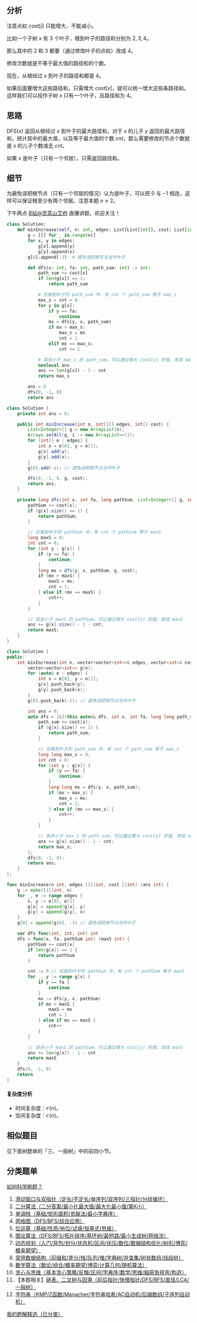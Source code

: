 ## 分析

注意点权 $\textit{cost}[i]$ 只能增大，不能减小。

比如一个子树 $x$ 有 $3$ 个叶子，根到叶子的路径和分别为 $2,3,4$。

那么其中的 $2$ 和 $3$ 都要（通过修改叶子的点权）改成 $4$。

修改次数就是不等于最大值的路径和的个数。

现在，从根经过 $x$ 到叶子的路径和都是 $4$。

如果后面要增大这些路径和，只需增大 $\textit{cost}[x]$，就可以统一增大这些条路径和。这样我们可以视作子树 $x$ 只有一个叶子，且路径和为 $4$。

## 思路

$\text{DFS}(x)$ 返回从根经过 $x$ 到叶子的最大路径和，对于 $x$ 的儿子 $y$ 返回的最大路径和，统计其中的最大值，以及等于最大值的个数 $\textit{cnt}$，那么需要修改的节点个数就是 $x$ 的儿子个数减去 $\textit{cnt}$。

如果 $x$ 是叶子（只有一个邻居），只需返回路径和。

## 细节

为避免误把根节点（只有一个邻居的情况）认为是叶子，可以把 $0$ 与 $-1$ 相连，这样可以保证根至少有两个邻居。注意本题 $n\ge 2$。

下午两点 [B站@灵茶山艾府](https://space.bilibili.com/206214) 直播讲题，欢迎关注！

```py [sol-Python3]
class Solution:
    def minIncrease(self, n: int, edges: List[List[int]], cost: List[int]) -> int:
        g = [[] for _ in range(n)]
        for x, y in edges:
            g[x].append(y)
            g[y].append(x)
        g[0].append(-1)  # 避免误把根节点当作叶子

        def dfs(x: int, fa: int, path_sum: int) -> int:
            path_sum += cost[x]
            if len(g[x]) == 1:
                return path_sum

            # 在根到叶子的 path_sum 中，有 cnt 个 path_sum 等于 max_s
            max_s = cnt = 0
            for y in g[x]:
                if y == fa:
                    continue
                mx = dfs(y, x, path_sum)
                if mx > max_s:
                    max_s = mx
                    cnt = 1
                elif mx == max_s:
                    cnt += 1

            # 其余小于 max_s 的 path_sum，可以通过增大 cost[y] 的值，改成 max_s
            nonlocal ans
            ans += len(g[x]) - 1 - cnt
            return max_s

        ans = 0
        dfs(0, -1, 0)
        return ans
```

```java [sol-Java]
class Solution {
    private int ans = 0;

    public int minIncrease(int n, int[][] edges, int[] cost) {
        List<Integer>[] g = new ArrayList[n];
        Arrays.setAll(g, i -> new ArrayList<>());
        for (int[] e : edges) {
            int x = e[0], y = e[1];
            g[x].add(y);
            g[y].add(x);
        }
        g[0].add(-1); // 避免误把根节点当作叶子

        dfs(0, -1, 0, g, cost);
        return ans;
    }

    private long dfs(int x, int fa, long pathSum, List<Integer>[] g, int[] cost) {
        pathSum += cost[x];
        if (g[x].size() == 1) {
            return pathSum;
        }

        // 在根到叶子的 pathSum 中，有 cnt 个 pathSum 等于 maxS
        long maxS = 0;
        int cnt = 0;
        for (int y : g[x]) {
            if (y == fa) {
                continue;
            }
            long mx = dfs(y, x, pathSum, g, cost);
            if (mx > maxS) {
                maxS = mx;
                cnt = 1;
            } else if (mx == maxS) {
                cnt++;
            }
        }

        // 其余小于 maxS 的 pathSum，可以通过增大 cost[y] 的值，改成 maxS
        ans += g[x].size() - 1 - cnt;
        return maxS;
    }
}
```

```cpp [sol-C++]
class Solution {
public:
    int minIncrease(int n, vector<vector<int>>& edges, vector<int>& cost) {
        vector<vector<int>> g(n);
        for (auto& e : edges) {
            int x = e[0], y = e[1];
            g[x].push_back(y);
            g[y].push_back(x);
        }
        g[0].push_back(-1); // 避免误把根节点当作叶子

        int ans = 0;
        auto dfs = [&](this auto&& dfs, int x, int fa, long long path_sum) -> long long {
            path_sum += cost[x];
            if (g[x].size() == 1) {
                return path_sum;
            }

            // 在根到叶子的 path_sum 中，有 cnt 个 path_sum 等于 max_s
            long long max_s = 0;
            int cnt = 0;
            for (int y : g[x]) {
                if (y == fa) {
                    continue;
                }
                long long mx = dfs(y, x, path_sum);
                if (mx > max_s) {
                    max_s = mx;
                    cnt = 1;
                } else if (mx == max_s) {
                    cnt++;
                }
            }

            // 其余小于 max_s 的 path_sum，可以通过增大 cost[y] 的值，改成 max_s
            ans += g[x].size() - 1 - cnt;
            return max_s;
        };
        dfs(0, -1, 0);
        return ans;
    }
};
```

```go [sol-Go]
func minIncrease(n int, edges [][]int, cost []int) (ans int) {
	g := make([][]int, n)
	for _, e := range edges {
		x, y := e[0], e[1]
		g[x] = append(g[x], y)
		g[y] = append(g[y], x)
	}
	g[0] = append(g[0], -1) // 避免误把根节点当作叶子

	var dfs func(int, int, int) int
	dfs = func(x, fa, pathSum int) (maxS int) {
		pathSum += cost[x]
		if len(g[x]) == 1 {
			return pathSum
		}

		cnt := 0 // 在根到叶子的 pathSum 中，有 cnt 个 pathSum 等于 maxS
		for _, y := range g[x] {
			if y == fa {
				continue
			}
			mx := dfs(y, x, pathSum)
			if mx > maxS {
				maxS = mx
				cnt = 1
			} else if mx == maxS {
				cnt++
			}
		}

		// 其余小于 maxS 的 pathSum，可以通过增大 cost[y] 的值，改成 maxS
		ans += len(g[x]) - 1 - cnt
		return maxS
	}
	dfs(0, -1, 0)
	return
}
```

#### 复杂度分析

- 时间复杂度：$\mathcal{O}(n)$。
- 空间复杂度：$\mathcal{O}(n)$。

## 相似题目

见下面树题单的「三、一般树」中的前四小节。

## 分类题单

[如何科学刷题？](https://leetcode.cn/circle/discuss/RvFUtj/)

1. [滑动窗口与双指针（定长/不定长/单序列/双序列/三指针/分组循环）](https://leetcode.cn/circle/discuss/0viNMK/)
2. [二分算法（二分答案/最小化最大值/最大化最小值/第K小）](https://leetcode.cn/circle/discuss/SqopEo/)
3. [单调栈（基础/矩形面积/贡献法/最小字典序）](https://leetcode.cn/circle/discuss/9oZFK9/)
4. [网格图（DFS/BFS/综合应用）](https://leetcode.cn/circle/discuss/YiXPXW/)
5. [位运算（基础/性质/拆位/试填/恒等式/思维）](https://leetcode.cn/circle/discuss/dHn9Vk/)
6. [图论算法（DFS/BFS/拓扑排序/基环树/最短路/最小生成树/网络流）](https://leetcode.cn/circle/discuss/01LUak/)
7. [动态规划（入门/背包/划分/状态机/区间/状压/数位/数据结构优化/树形/博弈/概率期望）](https://leetcode.cn/circle/discuss/tXLS3i/)
8. [常用数据结构（前缀和/差分/栈/队列/堆/字典树/并查集/树状数组/线段树）](https://leetcode.cn/circle/discuss/mOr1u6/)
9. [数学算法（数论/组合/概率期望/博弈/计算几何/随机算法）](https://leetcode.cn/circle/discuss/IYT3ss/)
10. [贪心与思维（基本贪心策略/反悔/区间/字典序/数学/思维/脑筋急转弯/构造）](https://leetcode.cn/circle/discuss/g6KTKL/)
11. 【本题相关】[链表、二叉树与回溯（前后指针/快慢指针/DFS/BFS/直径/LCA/一般树）](https://leetcode.cn/circle/discuss/K0n2gO/)
12. [字符串（KMP/Z函数/Manacher/字符串哈希/AC自动机/后缀数组/子序列自动机）](https://leetcode.cn/circle/discuss/SJFwQI/)

[我的题解精选（已分类）](https://github.com/EndlessCheng/codeforces-go/blob/master/leetcode/SOLUTIONS.md)
